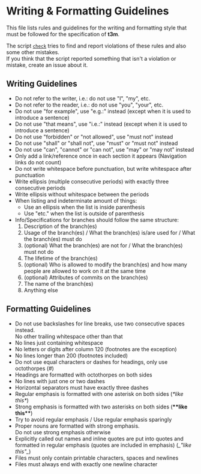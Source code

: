 # Writing & Formatting Guidelines #

This file lists rules and guidelines for the writing and formatting style that
must be followed for the specification of **t3m**.

The script [`check`](check) tries to find and report violations of these rules
and also some other mistakes.  
If you think that the script reported something that isn't a violation or
mistake, create an issue about it.

## Writing Guidelines ##

* Do not refer to the writer, i.e.: do not use "I", "my", etc.
* Do not refer to the reader, i.e.: do not use "you", "your", etc.
* Do not use "for example", use "e.g.:" instead
  (except when it is used to introduce a sentence)
* Do not use "that means", use "i.e.:" instead
  (except when it is used to introduce a sentence)
* Do not use "forbidden" or "not allowed", use "must not" instead
* Do not use "shall" or "shall not", use "must" or "must not" instead
* Do not use "can", "cannot" or "can not", use "may" or "may not" instead
* Only add a link/reference once in each section it appears
  (Navigation links do not count)
* Do not write whitespace before punctuation, but write whitespace after
  punctuation
* Write ellipsis (multiple consecutive periods) with exactly three consecutive
  periods
* Write ellipsis without whitespace between the periods
* When listing and indeterminate amount of things:
  * Use an ellipsis when the list is inside parenthesis
  * Use "etc." when the list is outside of parenthesis
* Info/Specifications for branches should follow the same structure:
  1. Description of the branch(es)
  2. Usage of the branch(es) / What the branch(es) is/are used for /
     What the branch(es) must do
  3. (optional) What the branch(es) are not for /
     What the branch(es) must not do
  4. The lifetime of the branch(es)
  5. (optional) Who is allowed to modify the branch(es) and how many people are
     allowed to work on it at the same time
  6. (optional) Attributes of commits on the branch(es)
  7. The name of the branch(es)
  8. Anything else

## Formatting Guidelines ##

* Do not use backslashes for line breaks, use two consecutive spaces instead.  
  No other trailing whitespace other than that
* No lines just containing whitespace
* No letters or digits after column 120 (footnotes are the exception)
* No lines longer than 200 (footnotes included)
* Do not use equal characters or dashes for headings, only use octothorpes (#)
* Headings are formatted with octothorpes on both sides
* No lines with just one or two dashes
* Horizontal separators must have exactly three dashes
* Regular emphasis is formatted with one asterisk on both sides (*\*like this\**)
* Strong emphasis is formatted with two asterisks on both sides (**\*\*like this\*\***)
* Try to avoid regular emphasis / Use regular emphasis sparingly
* Proper nouns are formatted with strong emphasis.  
  Do not use strong emphasis otherwise
* Explicitly called out names and inline quotes are put into quotes and
  formatted in regular emphasis (quotes are included in emphasis) (_\_"like this"\__)
* Files must only contain printable characters, spaces and newlines
* Files must always end with exactly one newline character
